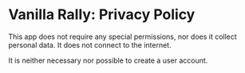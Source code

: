 # Vanilla Rally: Privacy Policy

This app does not require any special permissions, nor does it collect personal data. It does not connect to the internet.

It is neither necessary nor possible to create a user account.
